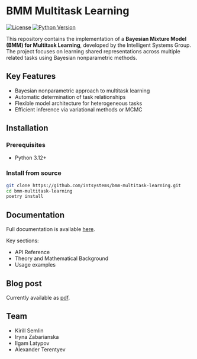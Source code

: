 # BMM Multitask Learning

[![License](https://img.shields.io/badge/License-MIT-blue.svg)](https://github.com/intsystems/bmm-multitask-learning/blob/main/LICENSE)
[![Python Version](https://img.shields.io/badge/python-3.6%2B-blue)](https://www.python.org/)

This repository contains the implementation of a **Bayesian Mixture Model (BMM) for Multitask Learning**, developed by the Intelligent Systems Group. The project focuses on learning shared representations across multiple related tasks using Bayesian nonparametric methods.

## Key Features

- Bayesian nonparametric approach to multitask learning
- Automatic determination of task relationships
- Flexible model architecture for heterogeneous tasks
- Efficient inference via variational methods or MCMC

## Installation

### Prerequisites
- Python 3.12+

### Install from source
```bash
git clone https://github.com/intsystems/bmm-multitask-learning.git
cd bmm-multitask-learning
poetry install
```

## Documentation

Full documentation is available [here](https://intsystems.github.io/bmm-multitask-learning/).

Key sections:
- API Reference
- Theory and Mathematical Background
- Usage examples

## Blog post

Currently available as [pdf](Sketch_Multitask_Learning.pdf).

## Team

- Kirill Semlin
- Iryna Zabarianska
- Ilgam Latypov
- Alexander Terentyev
